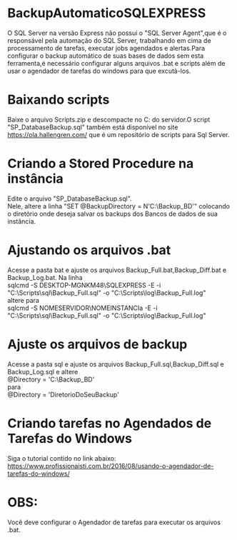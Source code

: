 # BackupAutomaticoSQLEXPRESS

O SQL Server na versão Express não possui o "SQL Server Agent",que é o responsável pela automação do SQL Server, trabalhando em cima de processamento de tarefas, executar jobs agendados e alertas.Para configurar o backup automático de suas bases de dados sem esta ferramenta,é necessário configurar alguns arquivos .bat e scripts além de usar o agendador de tarefas do windows para que excutà-los.
# Baixando scripts
Baixe o arquivo Scripts.zip e descompacte no C: do servidor.O script "SP_DatabaseBackup.sql" também está disponível no site https://ola.hallengren.com/  que é um repositório de scripts para Sql Server.

# Criando a Stored Procedure na instância
Edite o arquivo "SP_DatabaseBackup.sql".<br>
Nele, altere a linha "SET @BackupDirectory = N'C:\Backup_BD'" colocando o diretório onde deseja salvar os backups dos Bancos de dados de sua instância.

# Ajustando os arquivos .bat
Acesse a pasta bat e ajuste os arquivos Backup_Full.bat,Backup_Diff.bat e Backup_Log.bat. Na linha<br>
sqlcmd -S DESKTOP-MGNKM48\SQLEXPRESS -E -i "C:\Scripts\sql\Backup_Full.sql" -o "C:\Scripts\log\Backup_Full.log"<br>
altere para <br>
sqlcmd -S NOMESERVIDOR\NOMEINSTANCIa -E -i "C:\Scripts\sql\Backup_Full.sql" -o "C:\Scripts\log\Backup_Full.log"

# Ajuste os arquivos de backup
Acesse a pasta sql e ajuste os arquivos Backup_Full.sql,Backup_Diff.sql e Backup_Log.sql e altere <br>
@Directory = 'C:\Backup_BD'<br>
para<br>
@Directory = 'DiretorioDoSeuBackup'

# Criando tarefas no Agendados de Tarefas do Windows
Siga o tutorial contido no link abaixo:<br>
https://www.profissionaisti.com.br/2016/08/usando-o-agendador-de-tarefas-do-windows/

# OBS:
Você deve configurar o Agendador de tarefas para executar os arquivos .bat.
